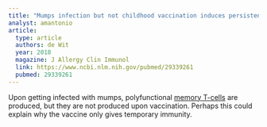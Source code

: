 ```yaml
---
title: "Mumps infection but not childhood vaccination induces persistent polyfunctional CD8+ T-cell memory"
analyst: amantonio
article:
  type: article
  authors: de Wit
  year: 2018
  magazine: J Allergy Clin Immunol
  link: https://www.ncbi.nlm.nih.gov/pubmed/29339261
  pubmed: 29339261
---
```


Upon getting infected with mumps, polyfunctional [memory T-cells](https://en.wikipedia.org/wiki/Memory_T_cell) are produced, but they are not produced upon vaccination. Perhaps this could explain why the vaccine only gives temporary immunity.
